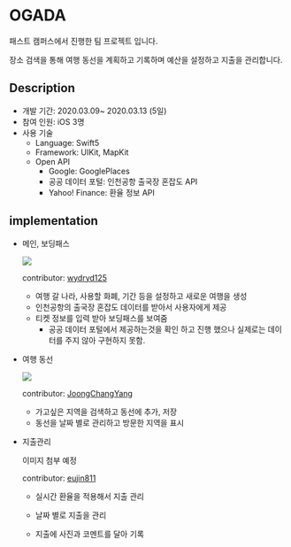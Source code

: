 # OGADA

패스트 캠퍼스에서 진행한 팀 프로젝트 입니다.

장소 검색을 통해 여행 동선을 계획하고 기록하며 예산을 설정하고 지출을 관리합니다.





## Description

- 개발 기간: 2020.03.09~ 2020.03.13 (5일)
- 참여 인원: iOS 3명
- 사용 기술
  - Language: Swift5
  - Framework: UIKit, MapKit
  - Open API
    - Google: GooglePlaces
    - 공공 데이터 포털: 인천공항 출국장 혼잡도 API 
    - Yahoo! Finance: 환율 정보 API



## implementation

- 메인, 보딩패스

  <img src = "https://github.com/JoongChangYang/OGADA_iOS/blob/master/assets/Main%26BordingPass.gif"></img>

  contributor: [wydryd125](https://github.com/wydryd125/OGADA_iOS)

  - 여행 갈 나라, 사용할 화폐, 기간 등을 설정하고 새로운 여행을 생성
  - 인천공항의 출국장 혼잡도 데이터를 받아서 사용자에게 제공
  - 티켓 정보를 입력 받아 보딩패스를 보여줌
    - 공공 데이터 포털에서 제공하는것을 확인 하고 진행 했으나 실제로는 데이터를 주지 않아 구현하지 못함.

- 여행 동선

  <img src = "https://github.com/JoongChangYang/OGADA_iOS/blob/master/assets/movingline.gif"></img>

  contributor: [JoongChangYang](https://github.com/JoongChangYang/OGADA_iOS/tree/doro)

  - 가고싶은 지역을 검색하고 동선에 추가, 저장
  - 동선을 날짜 별로 관리하고 방문한 지역을 표시

- 지출관리

  이미지 첨부 예정

  contributor: [eujin811](https://github.com/eujin811/OGADA_iOS)

  - 실시간 환율을 적용해서 지출 관리

  - 날짜 별로 지출을 관리
  - 지출에 사진과 코멘트를 달아 기록